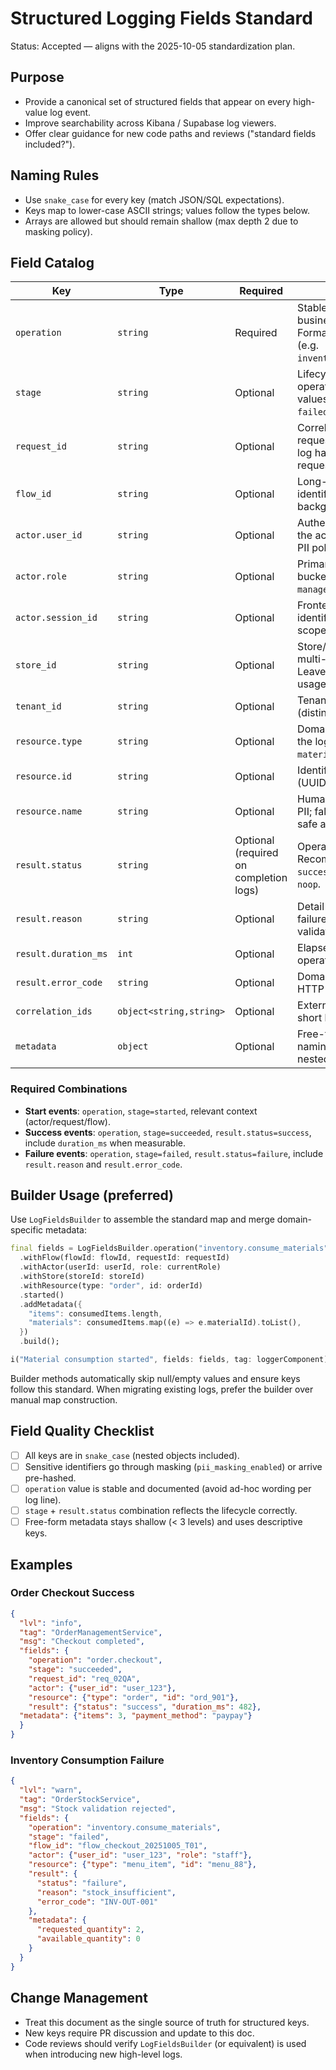 # Structured Logging Fields Standard

Status: Accepted — aligns with the 2025-10-05 standardization plan.

## Purpose
- Provide a canonical set of structured fields that appear on every high-value log event.
- Improve searchability across Kibana / Supabase log viewers.
- Offer clear guidance for new code paths and reviews ("standard fields included?").

## Naming Rules
- Use `snake_case` for every key (match JSON/SQL expectations).
- Keys map to lower-case ASCII strings; values follow the types below.
- Arrays are allowed but should remain shallow (max depth 2 due to masking policy).

## Field Catalog

| Key | Type | Required | Description | Example |
| --- | --- | --- | --- | --- |
| `operation` | `string` | Required | Stable identifier for the business action.<br>Format: `<domain>.<action>` (e.g. `inventory.consume_materials`). | `order.checkout`
| `stage` | `string` | Optional | Lifecycle stage for the operation. Recommended values: `started`, `succeeded`, `failed`, `cancelled`. | `started`
| `request_id` | `string` | Optional | Correlates to inbound API / UI request. Populate when the log happens inside a tracked request scope. | `req_01H9X7V6J3`
| `flow_id` | `string` | Optional | Long-running business flow identifier (multi-step process, background job, etc.). | `flow_supabase_sync_20251005`
| `actor.user_id` | `string` | Optional | Authenticated user (owner of the action). Hash/tokenized if PII policy requires. | `user_7da42`
| `actor.role` | `string` | Optional | Primary role or permission bucket of the actor (e.g. `manager`, `staff`). | `manager`
| `actor.session_id` | `string` | Optional | Frontend/session token identifier. Use when session-scoped debugging is needed. | `sess_ff129482`
| `store_id` | `string` | Optional | Store/location identifier for multi-location businesses. Leave empty for single-tenant usage. | `store_tokyo_midtown`
| `tenant_id` | `string` | Optional | Tenant/organization identifier (distinct from `actor.user_id`). | `tenant_yata_demo`
| `resource.type` | `string` | Optional | Domain resource touched by the log (`order`, `menu_item`, `material`, etc.). | `order`
| `resource.id` | `string` | Optional | Identifier of the resource (UUID, slug). | `ord_01897f`
| `resource.name` | `string` | Optional | Human readable label (avoid PII; fallback to SKU/name-safe alias). | `Lunch Set A`
| `result.status` | `string` | Optional (required on completion logs) | Operational status outcome. Recommended values: `success`, `failure`, `partial`, `noop`. | `success`
| `result.reason` | `string` | Optional | Detail for failures/cancellations (e.g. validation errors). | `stock_insufficient`
| `result.duration_ms` | `int` | Optional | Elapsed milliseconds for the operation or step. | `482`
| `result.error_code` | `string` | Optional | Domain-specific error code or HTTP status. | `ORD-409`
| `correlation_ids` | `object<string,string>` | Optional | External system IDs keyed by short labels. | `{ "supabase_job": "job-9c2" }`
| `metadata` | `object` | Optional | Free-form extras that follow naming rules. Prefer to keep nested depth ≤ 2. | `{ "items": 4, "retry": false }`

### Required Combinations
- **Start events**: `operation`, `stage=started`, relevant context (actor/request/flow).
- **Success events**: `operation`, `stage=succeeded`, `result.status=success`, include `duration_ms` when measurable.
- **Failure events**: `operation`, `stage=failed`, `result.status=failure`, include `result.reason` and `result.error_code`.

## Builder Usage (preferred)
Use `LogFieldsBuilder` to assemble the standard map and merge domain-specific metadata:

```dart
final fields = LogFieldsBuilder.operation("inventory.consume_materials")
  .withFlow(flowId: flowId, requestId: requestId)
  .withActor(userId: userId, role: currentRole)
  .withStore(storeId: storeId)
  .withResource(type: "order", id: orderId)
  .started()
  .addMetadata({
    "items": consumedItems.length,
    "materials": consumedItems.map((e) => e.materialId).toList(),
  })
  .build();

i("Material consumption started", fields: fields, tag: loggerComponent);
```

Builder methods automatically skip null/empty values and ensure keys follow this standard. When migrating existing logs, prefer the builder over manual map construction.

## Field Quality Checklist
- [ ] All keys are in `snake_case` (nested objects included).
- [ ] Sensitive identifiers go through masking (`pii_masking_enabled`) or arrive pre-hashed.
- [ ] `operation` value is stable and documented (avoid ad-hoc wording per log line).
- [ ] `stage` + `result.status` combination reflects the lifecycle correctly.
- [ ] Free-form metadata stays shallow (< 3 levels) and uses descriptive keys.

## Examples

### Order Checkout Success
```json
{
  "lvl": "info",
  "tag": "OrderManagementService",
  "msg": "Checkout completed",
  "fields": {
    "operation": "order.checkout",
    "stage": "succeeded",
    "request_id": "req_02QA",
    "actor": {"user_id": "user_123"},
    "resource": {"type": "order", "id": "ord_901"},
    "result": {"status": "success", "duration_ms": 482},
  "metadata": {"items": 3, "payment_method": "paypay"}
  }
}
```

### Inventory Consumption Failure
```json
{
  "lvl": "warn",
  "tag": "OrderStockService",
  "msg": "Stock validation rejected",
  "fields": {
    "operation": "inventory.consume_materials",
    "stage": "failed",
    "flow_id": "flow_checkout_20251005_T01",
    "actor": {"user_id": "user_123", "role": "staff"},
    "resource": {"type": "menu_item", "id": "menu_88"},
    "result": {
      "status": "failure",
      "reason": "stock_insufficient",
      "error_code": "INV-OUT-001"
    },
    "metadata": {
      "requested_quantity": 2,
      "available_quantity": 0
    }
  }
}
```

## Change Management
- Treat this document as the single source of truth for structured keys.
- New keys require PR discussion and update to this doc.
- Code reviews should verify `LogFieldsBuilder` (or equivalent) is used when introducing new high-level logs.
